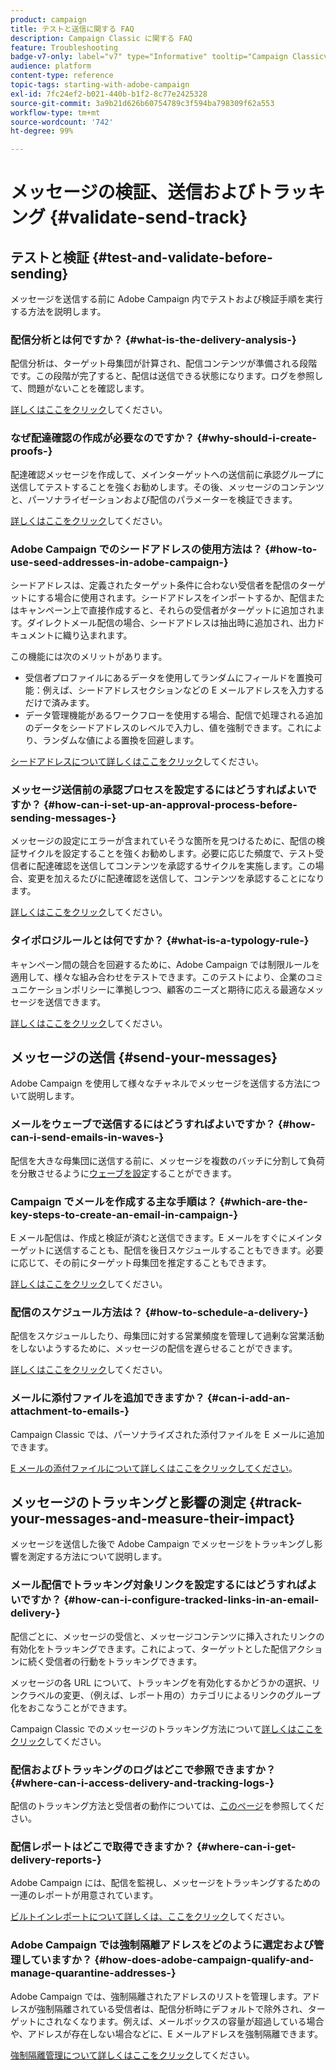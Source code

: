 ```yaml
---
product: campaign
title: テストと送信に関する FAQ
description: Campaign Classic に関する FAQ
feature: Troubleshooting
badge-v7-only: label="v7" type="Informative" tooltip="Campaign Classicv7 にのみ適用"
audience: platform
content-type: reference
topic-tags: starting-with-adobe-campaign
exl-id: 7fc24ef2-b021-440b-b1f2-8c77e2425328
source-git-commit: 3a9b21d626b60754789c3f594ba798309f62a553
workflow-type: tm+mt
source-wordcount: '742'
ht-degree: 99%

---
```


# メッセージの検証、送信およびトラッキング {#validate-send-track}



## テストと検証 {#test-and-validate-before-sending}

メッセージを送信する前に Adobe Campaign 内でテストおよび検証手順を実行する方法を説明します。

### 配信分析とは何ですか？  {#what-is-the-delivery-analysis-}

配信分析は、ターゲット母集団が計算され、配信コンテンツが準備される段階です。この段階が完了すると、配信は送信できる状態になります。ログを参照して、問題がないことを確認します。

[詳しくはここをクリック](../../delivery/using/steps-validating-the-delivery.md)してください。

### なぜ配達確認の作成が必要なのですか？  {#why-should-i-create-proofs-}

配達確認メッセージを作成して、メインターゲットへの送信前に承認グループに送信してテストすることを強くお勧めします。その後、メッセージのコンテンツと、パーソナライゼーションおよび配信のパラメーターを検証できます。

[詳しくはここをクリック](../../delivery/using/steps-validating-the-delivery.md#sending-a-proof)してください。

### Adobe Campaign でのシードアドレスの使用方法は？  {#how-to-use-seed-addresses-in-adobe-campaign-}

シードアドレスは、定義されたターゲット条件に合わない受信者を配信のターゲットにする場合に使用されます。シードアドレスをインポートするか、配信またはキャンペーン上で直接作成すると、それらの受信者がターゲットに追加されます。ダイレクトメール配信の場合、シードアドレスは抽出時に追加され、出力ドキュメントに織り込まれます。

この機能には次のメリットがあります。

* 受信者プロファイルにあるデータを使用してランダムにフィールドを置換可能：例えば、シードアドレスセクションなどの E メールアドレスを入力するだけで済みます。
* データ管理機能があるワークフローを使用する場合、配信で処理される追加のデータをシードアドレスのレベルで入力し、値を強制できます。これにより、ランダムな値による置換を回避します。

[シードアドレスについて詳しくはここをクリック](../../delivery/using/about-seed-addresses.md)してください。

### メッセージ送信前の承認プロセスを設定するにはどうすればよいですか？ {#how-can-i-set-up-an-approval-process-before-sending-messages-}

メッセージの設定にエラーが含まれていそうな箇所を見つけるために、配信の検証サイクルを設定することを強くお勧めします。必要に応じた頻度で、テスト受信者に配達確認を送信してコンテンツを承認するサイクルを実施します。この場合、変更を加えるたびに配達確認を送信して、コンテンツを承認することになります。

[詳しくはここをクリック](../../delivery/using/steps-validating-the-delivery.md#sending-a-proof)してください。

### タイポロジルールとは何ですか？  {#what-is-a-typology-rule-}

キャンペーン間の競合を回避するために、Adobe Campaign では制限ルールを適用して、様々な組み合わせをテストできます。このテストにより、企業のコミュニケーションポリシーに準拠しつつ、顧客のニーズと期待に応える最適なメッセージを送信できます。

[詳しくはここをクリック](../../campaign-opt/using/about-campaign-typologies.md)してください。

## メッセージの送信 {#send-your-messages}

Adobe Campaign を使用して様々なチャネルでメッセージを送信する方法について説明します。

### メールをウェーブで送信するにはどうすればよいですか？ {#how-can-i-send-emails-in-waves-}

配信を大きな母集団に送信する前に、メッセージを複数のバッチに分割して負荷を分散させるように[ウェーブを設定](../../delivery/using/steps-sending-the-delivery.md#sending-using-multiple-waves)することができます。

### Campaign でメールを作成する主な手順は？  {#which-are-the-key-steps-to-create-an-email-in-campaign-}

E メール配信は、作成と検証が済むと送信できます。E メールをすぐにメインターゲットに送信することも、配信を後日スケジュールすることもできます。必要に応じて、その前にターゲット母集団を推定することもできます。

[詳しくはここをクリック](../../delivery/using/steps-validating-the-delivery.md#sending-a-proof)してください。

### 配信のスケジュール方法は？  {#how-to-schedule-a-delivery-}

配信をスケジュールしたり、母集団に対する営業頻度を管理して過剰な営業活動をしないようするために、メッセージの配信を遅らせることができます。

[詳しくはここをクリック](../../delivery/using/steps-sending-the-delivery.md#scheduling-the-delivery-sending)してください。

### メールに添付ファイルを追加できますか？  {#can-i-add-an-attachment-to-emails-}

Campaign Classic では、パーソナライズされた添付ファイルを E メールに追加できます。

[E メールの添付ファイルについて詳しくはここをクリックしてください](../../delivery/using/attaching-files.md)。

## メッセージのトラッキングと影響の測定 {#track-your-messages-and-measure-their-impact}

メッセージを送信した後で Adobe Campaign でメッセージをトラッキングし影響を測定する方法について説明します。

### メール配信でトラッキング対象リンクを設定するにはどうすればよいですか？ {#how-can-i-configure-tracked-links-in-an-email-delivery-}

配信ごとに、メッセージの受信と、メッセージコンテンツに挿入されたリンクの有効化をトラッキングできます。これによって、ターゲットとした配信アクションに続く受信者の行動をトラッキングできます。

メッセージの各 URL について、トラッキングを有効化するかどうかの選択、リンクラベルの変更、（例えば、レポート用の）カテゴリによるリンクのグループ化をおこなうことができます。

Campaign Classic でのメッセージのトラッキング方法について[詳しくはここをクリック](../../delivery/using/about-message-tracking.md)してください。

### 配信およびトラッキングのログはどこで参照できますか？  {#where-can-i-access-delivery-and-tracking-logs-}

配信のトラッキング方法と受信者の動作については、[このページ](../../delivery/using/delivery-dashboard.md)を参照してください。

### 配信レポートはどこで取得できますか？  {#where-can-i-get-delivery-reports-}

Adobe Campaign には、配信を監視し、メッセージをトラッキングするための一連のレポートが用意されています。

[ビルトインレポートについて詳しくは、ここをクリック](../../reporting/using/delivery-reports.md)してください。


### Adobe Campaign では強制隔離アドレスをどのように選定および管理していますか？  {#how-does-adobe-campaign-qualify-and-manage-quarantine-addresses-}

Adobe Campaign では、強制隔離されたアドレスのリストを管理します。アドレスが強制隔離されている受信者は、配信分析時にデフォルトで除外され、ターゲットにされなくなります。例えば、メールボックスの容量が超過している場合や、アドレスが存在しない場合などに、E メールアドレスを強制隔離できます。

[強制隔離管理について詳しくはここをクリック](../../delivery/using/understanding-quarantine-management.md)してください。
